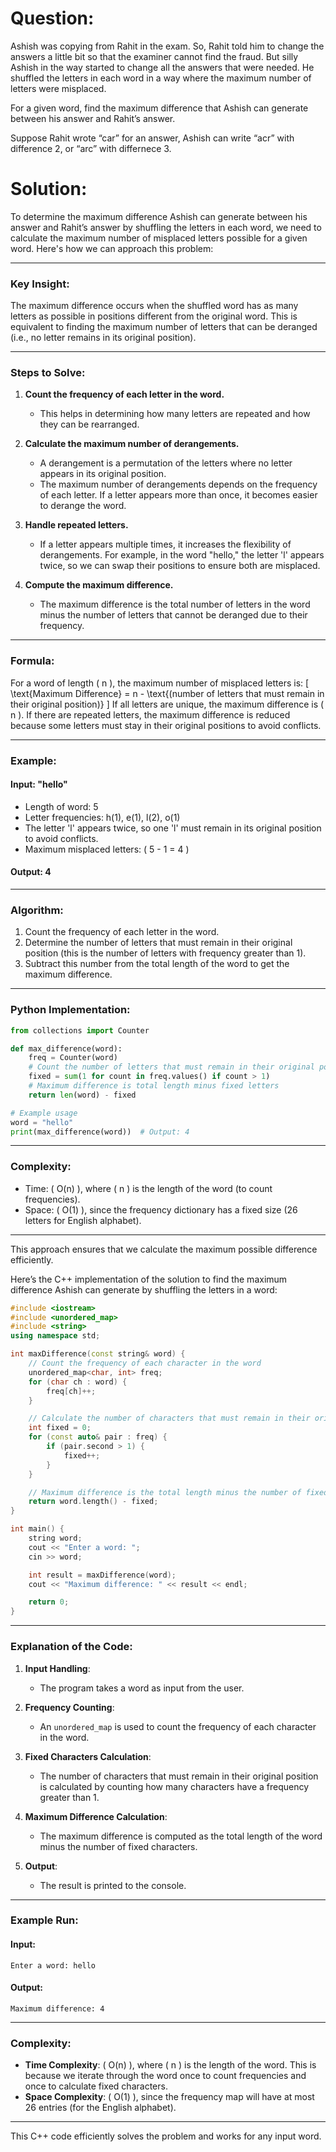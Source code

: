 # Question: 
Ashish was copying from Rahit in the exam. So, Rahit told him to change the answers a little bit so that the examiner cannot find the fraud. But silly Ashish in the way started to change all the answers that were needed. He shuffled the letters in each word in a way where the maximum number of letters were misplaced.

For a given word, find the maximum difference that Ashish can generate between his answer and Rahit’s answer.

Suppose Rahit wrote “car” for an answer, Ashish can write “acr” with difference 2, or “arc” with differnece 3.

# Solution:
To determine the maximum difference Ashish can generate between his answer and Rahit’s answer by shuffling the letters in each word, we need to calculate the maximum number of misplaced letters possible for a given word. Here's how we can approach this problem:

---

### Key Insight:
The maximum difference occurs when the shuffled word has as many letters as possible in positions different from the original word. This is equivalent to finding the maximum number of letters that can be deranged (i.e., no letter remains in its original position).

---

### Steps to Solve:
1. **Count the frequency of each letter in the word.**
   - This helps in determining how many letters are repeated and how they can be rearranged.

2. **Calculate the maximum number of derangements.**
   - A derangement is a permutation of the letters where no letter appears in its original position.
   - The maximum number of derangements depends on the frequency of each letter. If a letter appears more than once, it becomes easier to derange the word.

3. **Handle repeated letters.**
   - If a letter appears multiple times, it increases the flexibility of derangements. For example, in the word "hello," the letter 'l' appears twice, so we can swap their positions to ensure both are misplaced.

4. **Compute the maximum difference.**
   - The maximum difference is the total number of letters in the word minus the number of letters that cannot be deranged due to their frequency.

---

### Formula:
For a word of length \( n \), the maximum number of misplaced letters is:
\[
\text{Maximum Difference} = n - \text{(number of letters that must remain in their original position)}
\]
If all letters are unique, the maximum difference is \( n \). If there are repeated letters, the maximum difference is reduced because some letters must stay in their original positions to avoid conflicts.

---

### Example:
#### Input: "hello"
- Length of word: 5
- Letter frequencies: h(1), e(1), l(2), o(1)
- The letter 'l' appears twice, so one 'l' must remain in its original position to avoid conflicts.
- Maximum misplaced letters: \( 5 - 1 = 4 \)

#### Output: 4

---

### Algorithm:
1. Count the frequency of each letter in the word.
2. Determine the number of letters that must remain in their original position (this is the number of letters with frequency greater than 1).
3. Subtract this number from the total length of the word to get the maximum difference.

---

### Python Implementation:
```python
from collections import Counter

def max_difference(word):
    freq = Counter(word)
    # Count the number of letters that must remain in their original position
    fixed = sum(1 for count in freq.values() if count > 1)
    # Maximum difference is total length minus fixed letters
    return len(word) - fixed

# Example usage
word = "hello"
print(max_difference(word))  # Output: 4
```

---

### Complexity:
- Time: \( O(n) \), where \( n \) is the length of the word (to count frequencies).
- Space: \( O(1) \), since the frequency dictionary has a fixed size (26 letters for English alphabet).

---

This approach ensures that we calculate the maximum possible difference efficiently.

Here’s the C++ implementation of the solution to find the maximum difference Ashish can generate by shuffling the letters in a word:

```cpp
#include <iostream>
#include <unordered_map>
#include <string>
using namespace std;

int maxDifference(const string& word) {
    // Count the frequency of each character in the word
    unordered_map<char, int> freq;
    for (char ch : word) {
        freq[ch]++;
    }

    // Calculate the number of characters that must remain in their original position
    int fixed = 0;
    for (const auto& pair : freq) {
        if (pair.second > 1) {
            fixed++;
        }
    }

    // Maximum difference is the total length minus the number of fixed characters
    return word.length() - fixed;
}

int main() {
    string word;
    cout << "Enter a word: ";
    cin >> word;

    int result = maxDifference(word);
    cout << "Maximum difference: " << result << endl;

    return 0;
}
```

---

### Explanation of the Code:
1. **Input Handling**:
   - The program takes a word as input from the user.

2. **Frequency Counting**:
   - An `unordered_map` is used to count the frequency of each character in the word.

3. **Fixed Characters Calculation**:
   - The number of characters that must remain in their original position is calculated by counting how many characters have a frequency greater than 1.

4. **Maximum Difference Calculation**:
   - The maximum difference is computed as the total length of the word minus the number of fixed characters.

5. **Output**:
   - The result is printed to the console.

---

### Example Run:
#### Input:
```
Enter a word: hello
```

#### Output:
```
Maximum difference: 4
```

---

### Complexity:
- **Time Complexity**: \( O(n) \), where \( n \) is the length of the word. This is because we iterate through the word once to count frequencies and once to calculate fixed characters.
- **Space Complexity**: \( O(1) \), since the frequency map will have at most 26 entries (for the English alphabet).

---

This C++ code efficiently solves the problem and works for any input word.

